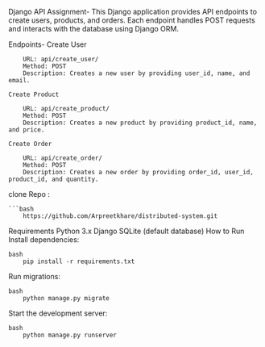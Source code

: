 Django API Assignment-
    This Django application provides API endpoints to create users, products, and orders. Each endpoint handles POST requests and interacts with the database using Django ORM.

Endpoints-
    Create User

        URL: api/create_user/
        Method: POST
        Description: Creates a new user by providing user_id, name, and email.

    Create Product

        URL: api/create_product/
        Method: POST
        Description: Creates a new product by providing product_id, name, and price.

    Create Order

        URL: api/create_order/
        Method: POST
        Description: Creates a new order by providing order_id, user_id, product_id, and quantity.

clone Repo :

    ```bash
        https://github.com/Arpreetkhare/distributed-system.git
        
Requirements
    Python 3.x
    Django
    SQLite (default database)
    How to Run
Install dependencies:

    bash
        pip install -r requirements.txt
Run migrations:

    bash
        python manage.py migrate
Start the development server:

    bash
        python manage.py runserver
